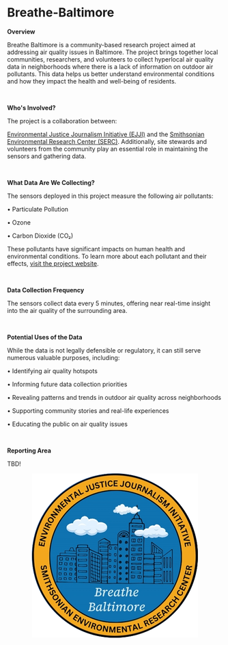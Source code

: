 # Breathe-Baltimore

**Overview**

Breathe Baltimore is a community-based research project aimed at addressing air quality issues in Baltimore. The project brings together local communities, researchers, and volunteers to collect hyperlocal air quality data in neighborhoods where there is a lack of information on outdoor air pollutants. This data helps us better understand environmental conditions and how they impact the health and well-being of residents.

<br>

**Who's Involved?**

The project is a collaboration between:

[Environmental Justice Journalism Initiative (EJJI)](https://www.ejji.org) and the [Smithsonian Environmental Research Center (SERC)](https://serc.si.edu).
Additionally, site stewards and volunteers from the community play an essential role in maintaining the sensors and gathering data.

<br>

**What Data Are We Collecting?**

The sensors deployed in this project measure the following air pollutants:

• Particulate Pollution


• Ozone


• Carbon Dioxide (CO₂)


These pollutants have significant impacts on human health and environmental conditions. To learn more about each pollutant and their effects, [visit the project website](https://www.ejji.org/air-quality-monitoring-in-baltimore).

<br>

**Data Collection Frequency**

The sensors collect data every 5 minutes, offering near real-time insight into the air quality of the surrounding area.

<br>

**Potential Uses of the Data**

While the data is not legally defensible or regulatory, it can still serve numerous valuable purposes, including:

• Identifying air quality hotspots

• Informing future data collection priorities

• Revealing patterns and trends in outdoor air quality across neighborhoods

• Supporting community stories and real-life experiences

• Educating the public on air quality issues

<br>

**Reporting Area**

TBD!

<p align="center">
  <img src="images/logo-image-incinerator-photo-taken-by-veronica-lucchese-ejji-staff-cropped.png">
</p>


